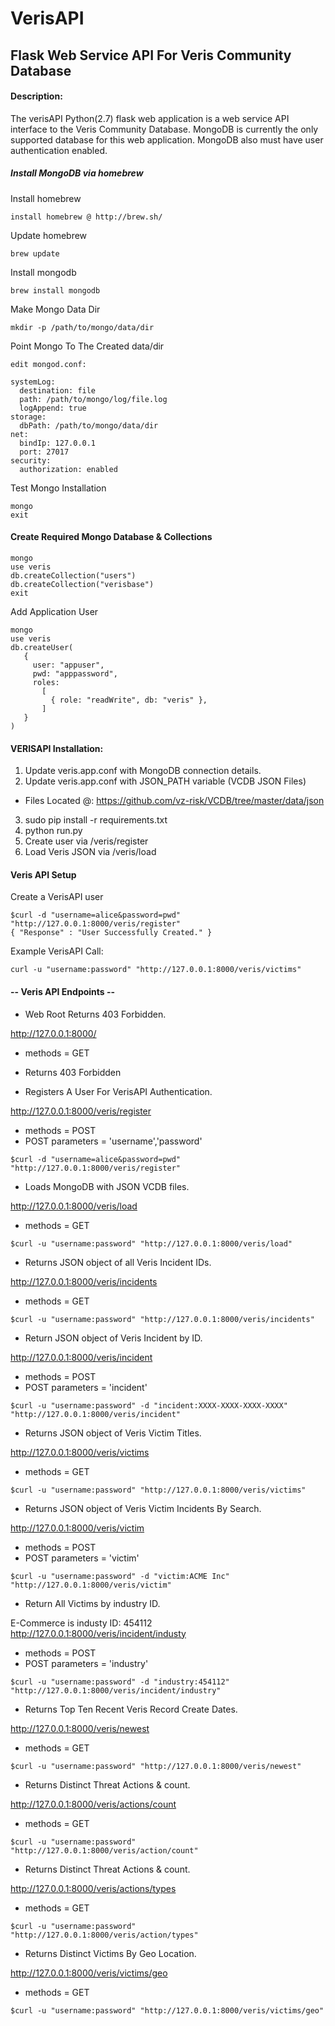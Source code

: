 # VerisAPI

## Flask Web Service API For Veris Community Database

#### Description:
The verisAPI Python(2.7) flask web application is a web service API interface to the Veris Community Database.  MongoDB is currently the only supported database for this web application.  MongoDB also must have user authentication enabled.  

##### Install MongoDB via homebrew
Install homebrew
```
install homebrew @ http://brew.sh/
```
Update homebrew
```
brew update
```
Install mongodb
```
brew install mongodb
```
Make Mongo Data Dir
```
mkdir -p /path/to/mongo/data/dir
```
Point Mongo To The Created data/dir
```
edit mongod.conf:

systemLog:
  destination: file
  path: /path/to/mongo/log/file.log
  logAppend: true
storage:
  dbPath: /path/to/mongo/data/dir
net:
  bindIp: 127.0.0.1
  port: 27017
security:
  authorization: enabled
```
Test Mongo Installation
```
mongo
exit
```

#### Create Required Mongo Database & Collections
```
mongo
use veris
db.createCollection("users")
db.createCollection("verisbase")
exit
```

Add Application User
```
mongo
use veris
db.createUser(
   {
     user: "appuser",
     pwd: "apppassword",
     roles:
       [
         { role: "readWrite", db: "veris" },
       ]
   }
)
```

#### VERISAPI Installation:
1. Update veris.app.conf with MongoDB connection details.
2. Update veris.app.conf with JSON_PATH variable (VCDB JSON Files)
 - Files Located @: https://github.com/vz-risk/VCDB/tree/master/data/json
3. sudo pip install -r requirements.txt
4. python run.py
5. Create user via /veris/register
6. Load Veris JSON via /veris/load

#### Veris API Setup
Create a VerisAPI user
```
$curl -d "username=alice&password=pwd" "http://127.0.0.1:8000/veris/register"
{ "Response" : "User Successfully Created." }
```

Example VerisAPI Call:
```
curl -u "username:password" "http://127.0.0.1:8000/veris/victims"
```

#### -- Veris API Endpoints --

- Web Root Returns 403 Forbidden.

http://127.0.0.1:8000/
- methods = GET
- Returns 403 Forbidden

- Registers A User For VerisAPI Authentication.

http://127.0.0.1:8000/veris/register
- methods = POST
- POST parameters = 'username','password'
```
$curl -d "username=alice&password=pwd" "http://127.0.0.1:8000/veris/register"
```

- Loads MongoDB with JSON VCDB files.

http://127.0.0.1:8000/veris/load
- methods = GET
```
$curl -u "username:password" "http://127.0.0.1:8000/veris/load"
```

- Returns JSON object of all Veris Incident IDs.

http://127.0.0.1:8000/veris/incidents
- methods = GET
```
$curl -u "username:password" "http://127.0.0.1:8000/veris/incidents"
```

- Return JSON object of Veris Incident by ID.

http://127.0.0.1:8000/veris/incident
- methods = POST
- POST parameters = 'incident'
```
$curl -u "username:password" -d "incident:XXXX-XXXX-XXXX-XXXX" "http://127.0.0.1:8000/veris/incident"
```

- Returns JSON object of Veris Victim Titles.

http://127.0.0.1:8000/veris/victims
- methods = GET
```
$curl -u "username:password" "http://127.0.0.1:8000/veris/victims"
```

- Returns JSON object of Veris Victim Incidents By Search.

http://127.0.0.1:8000/veris/victim
- methods = POST
- POST parameters = 'victim'
```
$curl -u "username:password" -d "victim:ACME Inc" "http://127.0.0.1:8000/veris/victim"
```

- Return All Victims by industry ID.

E-Commerce is industy ID: 454112
http://127.0.0.1:8000/veris/incident/industy
- methods = POST
- POST parameters = 'industry'
```
$curl -u "username:password" -d "industry:454112" "http://127.0.0.1:8000/veris/incident/industry"
```

- Returns Top Ten Recent Veris Record Create Dates.

http://127.0.0.1:8000/veris/newest
- methods = GET
```
$curl -u "username:password" "http://127.0.0.1:8000/veris/newest"
```

- Returns Distinct Threat Actions & count.

http://127.0.0.1:8000/veris/actions/count
- methods = GET
```
$curl -u "username:password" "http://127.0.0.1:8000/veris/action/count"
```

- Returns Distinct Threat Actions & count.

http://127.0.0.1:8000/veris/actions/types
- methods = GET
```
$curl -u "username:password" "http://127.0.0.1:8000/veris/action/types"
```

- Returns Distinct Victims By Geo Location.

http://127.0.0.1:8000/veris/victims/geo
- methods = GET
```
$curl -u "username:password" "http://127.0.0.1:8000/veris/victims/geo"
```
